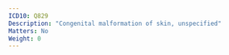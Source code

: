 ```yaml
---
ICD10: Q829
Description: "Congenital malformation of skin, unspecified"
Matters: No
Weight: 0
---
```

